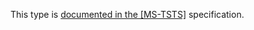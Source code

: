 This type is [documented in the [MS-TSTS]](https://learn.microsoft.com/en-us/openspecs/windows_protocols/ms-tsts/673d8ac0-f557-48cb-98a6-49925160d729) specification.
